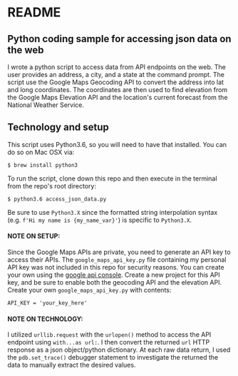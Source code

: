 # README

## Python coding sample for accessing json data on the web

I wrote a python script to access data from API endpoints on the web.  The user provides an address, a city, and a state at the command prompt.  The script use the Google Maps Geocoding API to convert the address into lat and long coordinates.  The coordinates are then used to find elevation from the Google Maps Elevation API and the location's current forecast from the National Weather Service.

## Technology and setup

This script uses Python3.6, so you will need to have that installed.  You can do so on Mac OSX via:
```
$ brew install python3
```
To run the script, clone down this repo and then execute in the terminal from the repo's root directory:
```
$ python3.6 access_json_data.py
```
Be sure to use `Python3.X` since the formatted string interpolation syntax (e.g. `f'Hi my name is {my_name_var}'`) is specific to `Python3.X`.

#### NOTE ON SETUP:

Since the Google Maps APIs are private, you need to generate an API key to access their APIs.  The `google_maps_api_key.py` file containing my personal API key was not included in this repo for security reasons. You can create your own using the [google api console](https://console.developers.google.com/apis/). Create a new project for this API key, and be sure to enable both the geocoding API and the elevation API.  Create your own `google_maps_api_key.py` with contents:
```
API_KEY = 'your_key_here'
```

#### NOTE ON TECHNOLOGY:

I utilized `urllib.request` with the `urlopen()` method to access the API endpoint using `with...as url:`.  I then convert the returned `url` HTTP response as a json object/python dictionary.  At each raw data return, I used the `pdb.set_trace()` debugger statement to investigate the returned the data to manually extract the desired values.
